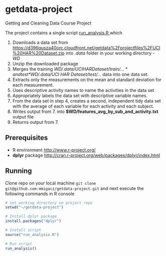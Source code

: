 getdata-project
===============

Getting and Cleaning Data Course Project

The project contains a single script [run_analysis.R ](https://github.com/mmigacz/getdata-project/blob/master/run_analysis.R) which 

1. Downloads a data set from https://d396qusza40orc.cloudfront.net/getdata%2Fprojectfiles%2FUCI%20HAR%20Dataset.zip into *.data* folder in your working directory - *WD*
2. Unzip the downloaded package 
3. Merges the training *$WD/.data/UCI HAR Dataset/train/...* and test *$WD/.data/UCI HAR Dataset/test/...* data into one data set.
4. Extracts only the measurements on the mean and standard deviation for each measurement. 
5. Uses descriptive activity names to name the activities in the data set
6. Appropriately labels the data set with descriptive variable names. 
7. From the data set in step 4, creates a second, independent tidy data set with the average of each variable for each activity and each subject.
8. Writes output from 7. into **$WD/features_avg_by_sub_and_activity.txt** output file
9. Returns output from 7. 

## Prerequisites

* R environment http://www.r-project.org/
* **dplyr** package http://cran.r-project.org/web/packages/dplyr/index.html

## Running 

Clone repo on your local machine ```git clone git@github.com:mmigacz/getdata-project.git``` and next execute the following commands in R console

```R
# set working directory on project repo
setwd("~/getdata-project")

# Install dplyr package
install.packages("dplyr")

# Install script
source("run_analysis.R")

# Run script
run_analysis()
```
